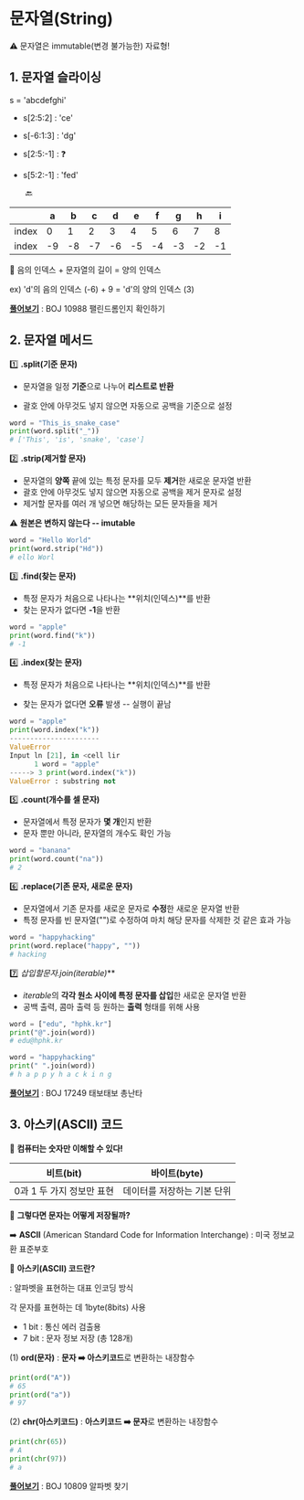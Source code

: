 # 문자열(String)

⚠️ 문자열은 immutable(변경 불가능한) 자료형!



## 1. 문자열 슬라이싱

s = 'abcdefghi'

- s[2:5:2] : 'ce'

- s[-6:1:3] : 'dg'

- s[2:5:-1] : ❓

- s[5:2:-1] : 'fed'							

  ​																																		🔙				

|       | a    | b    | c    | d    | e    | f    | g    | h    | i    |
| :---: | ---- | ---- | ---- | ---- | ---- | ---- | ---- | ---- | ---- |
| index | 0    | 1    | 2    | 3    | 4    | 5    | 6    | 7    | 8    |
| index | -9   | -8   | -7   | -6   | -5   | -4   | -3   | -2   | -1   |

🍯 음의 인덱스 + 문자열의 길이 = 양의 인덱스

ex) 'd'의 음의 인덱스 (-6) + 9 = 'd'의 양의 인덱스 (3)

**[풀어보기](https://www.acmicpc.net/problem/10988)** : BOJ 10988 팰린드롬인지 확인하기



## 2. 문자열 메서드

1️⃣ **.split(기준 문자)**

- 문자열을 일정 **기준**으로 나누어 **리스트로 반환**

- 괄호 안에 아무것도 넣지 않으면 자동으로 공백을 기준으로 설정

```python
word = "This_is_snake_case"
print(word.split("_"))
# ['This', 'is', 'snake', 'case']
```

2️⃣ **.strip(제거할 문자)**

- 문자열의 **양쪽** 끝에 있는 특정 문자를 모두 **제거**한 새로운 문자열 반환
- 괄호 안에 아무것도 넣지 않으면 자동으로 공백을 제거 문자로 설정
- 제거할 문자를 여러 개 넣으면 해당하는 모든 문자들을 제거

⚠️ **원본은 변하지 않는다 -- imutable**

```python
word = "Hello World"
print(word.strip("Hd"))
# ello Worl
```

3️⃣ **.find(찾는 문자)**

- 특정 문자가 처음으로 나타나는 **위치(인덱스)**를 반환
- 찾는 문자가 없다면 **-1**을 반환

```python
word = "apple"
print(word.find("k"))
# -1
```

4️⃣ **.index(찾는 문자)**

- 특정 문자가 처음으로 나타나는 **위치(인덱스)**를 반환

- 찾는 문자가 없다면 **오류** 발생 -- 실행이 끝남

```python
word = "apple"
print(word.index("k"))
----------------------
ValueError
Input ln [21], in <cell lir
	  1 word = "apple"
-----> 3 print(word.index("k"))
ValueError : substring not
```

5️⃣ **.count(개수를 셀 문자)**

- 문자열에서 특정 문자가 **몇 개**인지 반환
- 문자 뿐만 아니라, 문자열의 개수도 확인 가능

```python
word = "banana"
print(word.count("na"))
# 2
```

6️⃣ **.replace(기존 문자, 새로운 문자)**

- 문자열에서 기존 문자를 새로운 문자로 **수정**한 새로운 문자열 반환
- 특정 문자를 빈 문자열("")로 수정하여 마치 해당 문자를 삭제한 것 같은 효과 가능

```python
word = "happyhacking"
print(word.replace("happy", ""))
# hacking
```

7️⃣ **삽입할문자.join*(iterable)***

- *iterable*의 **각각 원소 사이에 특정 문자를 삽입**한 새로운 문자열 반환
- 공백 출력, 콤마 출력 등 원하는 **출력** 형태를 위해 사용

```python
word = ["edu", "hphk.kr"]
print("@".join(word))
# edu@hphk.kr

word = "happyhacking"
print(" ".join(word))
# h a p p y h a c k i n g
```

**[풀어보기](https://www.acmicpc.net/problem/17249)** : BOJ 17249 태보태보 총난타



## 3. 아스키(ASCII) 코드

📍 **컴퓨터는 숫자만 이해할 수 있다!**

|         비트(bit)         |        바이트(byte)         |
| :-----------------------: | :-------------------------: |
| 0과 1 두 가지 정보만 표현 | 데이터를 저장하는 기본 단위 |

📍 **그렇다면 문자는 어떻게 저장될까?**

➡️ **ASCII** (American Standard Code for Information Interchange) : 미국 정보교환 표준부호

📍 **아스키(ASCII) 코드란?**

: 알파벳을 표현하는 대표 인코딩 방식

각 문자를 표현하는 데 1byte(8bits) 사용

- 1 bit : 통신 에러 검출용
- 7 bit : 문자 정보 저장 (총 128개)

(1) **ord(문자)** : **문자 ➡️ 아스키코드**로 변환하는 내장함수

```python
print(ord("A"))
# 65
print(ord("a"))
# 97
```

(2) **chr(아스키코드)** : **아스키코드 ➡️ 문자**로 변환하는 내장함수

```python
print(chr(65))
# A
print(chr(97))
# a
```

**[풀어보기](https://www.acmicpc.net/problem/10809)** : BOJ 10809 알파벳 찾기

